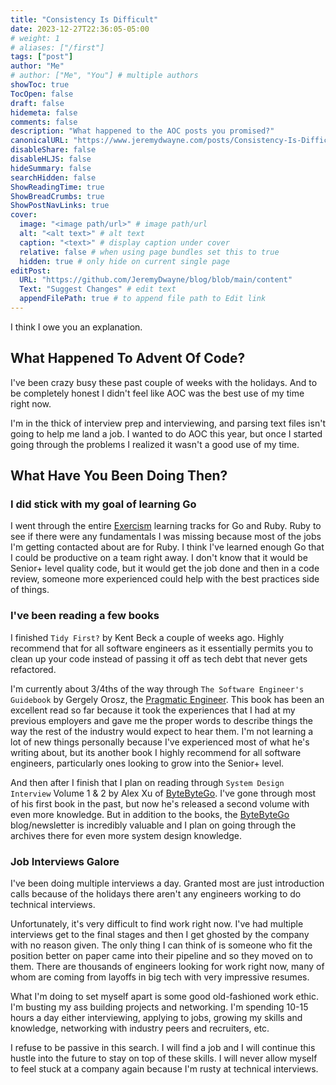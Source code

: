 ```yaml
---
title: "Consistency Is Difficult"
date: 2023-12-27T22:36:05-05:00
# weight: 1
# aliases: ["/first"]
tags: ["post"]
author: "Me"
# author: ["Me", "You"] # multiple authors
showToc: true
TocOpen: false
draft: false
hidemeta: false
comments: false
description: "What happened to the AOC posts you promised?"
canonicalURL: "https://www.jeremydwayne.com/posts/Consistency-Is-Difficult/"
disableShare: false
disableHLJS: false
hideSummary: false
searchHidden: false
ShowReadingTime: true
ShowBreadCrumbs: true
ShowPostNavLinks: true
cover:
  image: "<image path/url>" # image path/url
  alt: "<alt text>" # alt text
  caption: "<text>" # display caption under cover
  relative: false # when using page bundles set this to true
  hidden: true # only hide on current single page
editPost:
  URL: "https://github.com/JeremyDwayne/blog/blob/main/content"
  Text: "Suggest Changes" # edit text
  appendFilePath: true # to append file path to Edit link
---
```


I think I owe you an explanation.

## What Happened To Advent Of Code?

I've been crazy busy these past couple of weeks with the holidays. And to be
completely honest I didn't feel like AOC was the best use of my time right now.

I'm in the thick of interview prep and interviewing, and parsing text files
isn't going to help me land a job. I wanted to do AOC this year, but once I
started going through the problems I realized it wasn't a good use of my time.

## What Have You Been Doing Then?

### I did stick with my goal of learning Go

I went through the entire [Exercism](https://exercism.org) learning tracks for
Go and Ruby. Ruby to see if there were any fundamentals I was missing because
most of the jobs I'm getting contacted about are for Ruby. I think I've learned
enough Go that I could be productive on a team right away. I don't know that it
would be Senior+ level quality code, but it would get the job done and then in a
code review, someone more experienced could help with the best practices side of
things.

### I've been reading a few books

I finished `Tidy First?` by Kent Beck a couple of weeks ago. Highly recommend
that for all software engineers as it essentially permits you to clean up your
code instead of passing it off as tech debt that never gets refactored.

I'm currently about 3/4ths of the way through
`The Software Engineer's Guidebook` by Gergely Orosz, the
[Pragmatic Engineer](https://www.pragmaticengineer.com). This book has been an
excellent read so far because it took the experiences that I had at my previous
employers and gave me the proper words to describe things the way the rest of
the industry would expect to hear them. I'm not learning a lot of new things
personally because I've experienced most of what he's writing about, but its
another book I highly recommend for all software engineers, particularly ones
looking to grow into the Senior+ level.

And then after I finish that I plan on reading through `System Design Interview`
Volume 1 & 2 by Alex Xu of [ByteByteGo](https://bytebytego.com). I've gone
through most of his first book in the past, but now he's released a second
volume with even more knowledge. But in addition to the books, the
[ByteByteGo](https://blog.bytebytego.com) blog/newsletter is incredibly valuable
and I plan on going through the archives there for even more system design
knowledge.

### Job Interviews Galore

I've been doing multiple interviews a day. Granted most are just introduction
calls because of the holidays there aren't any engineers working to do technical
interviews.

Unfortunately, it's very difficult to find work right now. I've had multiple
interviews get to the final stages and then I get ghosted by the company with no
reason given. The only thing I can think of is someone who fit the position
better on paper came into their pipeline and so they moved on to them. There are
thousands of engineers looking for work right now, many of whom are coming from
layoffs in big tech with very impressive resumes.

What I'm doing to set myself apart is some good old-fashioned work ethic. I'm
busting my ass building projects and networking. I'm spending 10-15 hours a day
either interviewing, applying to jobs, growing my skills and knowledge,
networking with industry peers and recruiters, etc.

I refuse to be passive in this search. I will find a job and I will continue
this hustle into the future to stay on top of these skills. I will never allow
myself to feel stuck at a company again because I'm rusty at technical
interviews.

